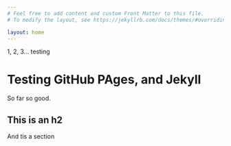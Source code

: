 ```yaml
---
# Feel free to add content and custom Front Matter to this file.
# To modify the layout, see https://jekyllrb.com/docs/themes/#overriding-theme-defaults

layout: home
---
```



1, 2, 3... testing

# Testing GitHub PAges, and Jekyll
So far so good.
## This is an h2
And tis a section